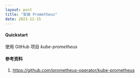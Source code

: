```yaml
---
layout: post
title: "安装 Prometheus"
date: 2021-12-15
---
```


#### **Quickstart**

使用 GitHub 项目 _kube-prometheus_

#### **参考资料**

1. <https://github.com/prometheus-operator/kube-prometheus>
